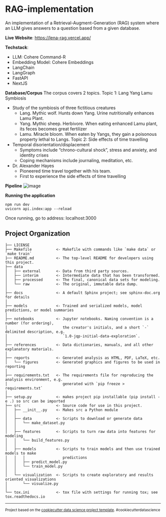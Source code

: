 RAG-implementation
==============================

An implementation of a Retrieval-Augment-Generation (RAG) system where an LLM gives answers to a question based from a given database.

**Live Website**: https://lena-rag.vercel.app/

**Techstack**:
- LLM: Cohere Command-R
- Embedding Model: Cohere Embeddings
- LangChain
- LangGraph
- FastAPI
- NextJS

**Database/Corpus**
The corpus covers 2 topics.
Topic 1: Lang Yang Lamu Symbiosis
- Study of the symbiosis of three fictitious creatures
    - Lang. Mythic wolf. Hunts down Yang. Urine nutritionally enhances Lamu Plant.
    - Yang. Mythic sheep. Herbivore. When eating enhanced Lamu plant, its feces becomes great fertilizer
    - Lamu. Miracle bloom. When eaten by Yangs, they gain a poisonous property lethal to Langs.
Topic 2: Side effects of time travelling
- Temporal disorientation/displacement
    - Symptoms include “chrono-cultural shock”, stress and anxiety, and identity crises
    - Coping mechanisms include journaling, meditation, etc.
- Dr. Alexander Hayes
    - Pioneered time travel together with his team.
    - First to experience the side effects of time travelling

**Pipeline**
![image](https://github.com/Tiny-Banana/RAG-implementation/assets/71121771/d9fe6daa-92b6-4105-a43f-9059ce51e914)

**Running the application**
```console
npm run dev
uvicorn api.index:app --reload
```
Once running, go to address: localhost:3000


Project Organization
------------

    ├── LICENSE
    ├── Makefile           <- Makefile with commands like `make data` or `make train`
    ├── README.md          <- The top-level README for developers using this project.
    ├── data
    │   ├── external       <- Data from third party sources.
    │   ├── interim        <- Intermediate data that has been transformed.
    │   ├── processed      <- The final, canonical data sets for modeling.
    │   └── raw            <- The original, immutable data dump.
    │
    ├── docs               <- A default Sphinx project; see sphinx-doc.org for details
    │
    ├── models             <- Trained and serialized models, model predictions, or model summaries
    │
    ├── notebooks          <- Jupyter notebooks. Naming convention is a number (for ordering),
    │                         the creator's initials, and a short `-` delimited description, e.g.
    │                         `1.0-jqp-initial-data-exploration`.
    │
    ├── references         <- Data dictionaries, manuals, and all other explanatory materials.
    │
    ├── reports            <- Generated analysis as HTML, PDF, LaTeX, etc.
    │   └── figures        <- Generated graphics and figures to be used in reporting
    │
    ├── requirements.txt   <- The requirements file for reproducing the analysis environment, e.g.
    │                         generated with `pip freeze > requirements.txt`
    │
    ├── setup.py           <- makes project pip installable (pip install -e .) so src can be imported
    ├── src                <- Source code for use in this project.
    │   ├── __init__.py    <- Makes src a Python module
    │   │
    │   ├── data           <- Scripts to download or generate data
    │   │   └── make_dataset.py
    │   │
    │   ├── features       <- Scripts to turn raw data into features for modeling
    │   │   └── build_features.py
    │   │
    │   ├── models         <- Scripts to train models and then use trained models to make
    │   │   │                 predictions
    │   │   ├── predict_model.py
    │   │   └── train_model.py
    │   │
    │   └── visualization  <- Scripts to create exploratory and results oriented visualizations
    │       └── visualize.py
    │
    └── tox.ini            <- tox file with settings for running tox; see tox.readthedocs.io


--------

<p><small>Project based on the <a target="_blank" href="https://drivendata.github.io/cookiecutter-data-science/">cookiecutter data science project template</a>. #cookiecutterdatascience</small></p>
